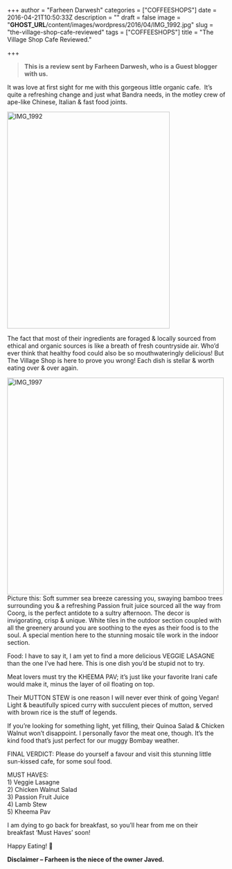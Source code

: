 +++
author = "Farheen Darwesh"
categories = ["COFFEESHOPS"]
date = 2016-04-21T10:50:33Z
description = ""
draft = false
image = "__GHOST_URL__/content/images/wordpress/2016/04/IMG_1992.jpg"
slug = "the-village-shop-cafe-reviewed"
tags = ["COFFEESHOPS"]
title = "The Village Shop Cafe Reviewed."

+++


<blockquote><p><strong>This is a review sent by Farheen Darwesh, who is a Guest blogger with us. </strong></p></blockquote>
<p>It was love at first sight for me with this gorgeous little organic cafe.  It&#8217;s quite a refreshing change and just what Bandra needs, in the motley crew of ape-like Chinese, Italian &amp; fast food joints.</p>
<p><img loading="lazy" class="aligncenter size-medium wp-image-9105" src="https://i1.wp.com/bandra.info/wp-content/uploads/2016/04/IMG_1992.jpg?resize=375%2C500&#038;ssl=1" alt="IMG_1992" width="375" height="500" srcset="https://i1.wp.com/bandra.info/wp-content/uploads/2016/04/IMG_1992.jpg?resize=375%2C500&amp;ssl=1 375w, https://i1.wp.com/bandra.info/wp-content/uploads/2016/04/IMG_1992.jpg?resize=768%2C1024&amp;ssl=1 768w, https://i1.wp.com/bandra.info/wp-content/uploads/2016/04/IMG_1992.jpg?w=1000&amp;ssl=1 1000w" sizes="(max-width: 375px) 100vw, 375px" data-recalc-dims="1" /></p>
<p>The fact that most of their ingredients are foraged &amp; locally sourced from ethical and organic sources is like a breath of fresh countryside air. Who&#8217;d ever think that healthy food could also be so mouthwateringly delicious! But The Village Shop is here to prove you wrong! Each dish is stellar &amp; worth eating over &amp; over again.</p>
<p><img loading="lazy" class="aligncenter size-medium wp-image-9106" src="https://i1.wp.com/bandra.info/wp-content/uploads/2016/04/IMG_1997.jpg?resize=500%2C500&#038;ssl=1" alt="IMG_1997" width="500" height="500" srcset="https://i1.wp.com/bandra.info/wp-content/uploads/2016/04/IMG_1997.jpg?resize=500%2C500&amp;ssl=1 500w, https://i1.wp.com/bandra.info/wp-content/uploads/2016/04/IMG_1997.jpg?resize=150%2C150&amp;ssl=1 150w, https://i1.wp.com/bandra.info/wp-content/uploads/2016/04/IMG_1997.jpg?resize=768%2C768&amp;ssl=1 768w, https://i1.wp.com/bandra.info/wp-content/uploads/2016/04/IMG_1997.jpg?w=1000&amp;ssl=1 1000w" sizes="(max-width: 500px) 100vw, 500px" data-recalc-dims="1" />Picture this: Soft summer sea breeze caressing you, swaying bamboo trees surrounding you &amp; a refreshing Passion fruit juice sourced all the way from Coorg, is the perfect antidote to a sultry afternoon. The decor is invigorating, crisp &amp; unique. White tiles in the outdoor section coupled with all the greenery around you are soothing to the eyes as their food is to the soul. A special mention here to the stunning mosaic tile work in the indoor section.</p>
<p>Food: I have to say it, I am yet to find a more delicious VEGGIE LASAGNE than the one I&#8217;ve had here. This is one dish you&#8217;d be stupid not to try.</p>
<p>Meat lovers must try the KHEEMA PAV; it&#8217;s just like your favorite Irani cafe would make it, minus the layer of oil floating on top.</p>
<p>Their MUTTON STEW is one reason I will never ever think of going Vegan! Light &amp; beautifully spiced curry with succulent pieces of mutton, served with brown rice is the stuff of legends.</p>
<p>If you&#8217;re looking for something light, yet filling, their Quinoa Salad &amp; Chicken Walnut won&#8217;t disappoint. I personally favor the meat one, though. It&#8217;s the kind food that&#8217;s just perfect for our muggy Bombay weather.</p>
<p>FINAL VERDICT: Please do yourself a favour and visit this stunning little sun-kissed cafe, for some soul food.</p>
<p>MUST HAVES:<br />
1) Veggie Lasagne<br />
2) Chicken Walnut Salad<br />
3) Passion Fruit Juice<br />
4) Lamb Stew<br />
5) Kheema Pav</p>
<p>I am dying to go back for breakfast, so you&#8217;ll hear from me on their breakfast &#8216;Must Haves&#8217; soon!</p>
<p>Happy Eating! 🙂</p>
<p><strong>Disclaimer &#8211; Farheen is the niece of the owner Javed. </strong></p>



